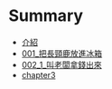 # Summary

* [介紹](README.md)
* [001\_把長頸鹿放進冰箱](chapter1.md)
* [002\_1\_叫老闆拿錢出來](chapter2.md)
* [chapter3](chapter3.md)

